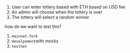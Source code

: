 1. User can enter lottery based with ETH based on USD fee
2. An admin will choose when the lottery is over 
3. The lottery will select a random winner

how do we want to test this?

1. `mainnet-fork`
2. `develpoment`with mocks
3. `testnet` 
